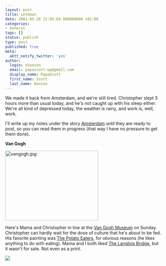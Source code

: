 ```yaml
---
layout: post
title: Letdown
date: 2001-05-28 22:05:04.000000000 +02:00
categories:
- General
tags: []
status: publish
type: post
published: true
meta:
  aktt_notify_twitter: 'yes'
author:
  login: shanson
  email: papascott-wp@gmail.com
  display_name: PapaScott
  first_name: Scott
  last_name: Hanson
---
```

<p>We made it back from Amsterdam, and we're still tired. Christopher slept 3 hours more than usual today, and he's not caught up with his sleep either. We're all kind of depressed today, the weather is rainy, and work is, well, work.</p>
<p>I'll write up my notes under the story <a href="http://shanson.editthispage.com/stories/storyReader$600">Amsterdam</a> until they are ready to post, so you can read them in progress (that way I have no pressure to get them done). </p>
<p><b>Van Gogh</b></p>
<p><img src="https://www.papascott.de/wordpress/wp-content/uploads/2001/05/vangogh.jpg" height="225" width="300" border="0" alt="vangogh.jpg: " /></p>
<p>Here's Mama and Christopher in line at the <a href="http://www.vangoghmuseum.nl/">Van Gogh Museum</a> on Sunday. Christopher can hardly wait for the dose of culture that he's about to be fed. His favorite painting was <a href="http://www.vangoghmuseum.nl/collection/catalog/vglpainting.asp?ARTID=1&LANGID=0&SEL=1&PERIOD=1&SORT=NaN">The Potato Eaters</a>, for obvious reasons (he likes anything to do with eating). Mama and I both liked <a href="http://www.vangoghmuseum.nl/collection/catalog/vglpainting.asp?ARTID=86&LANGID=0&SEL=1&PERIOD=3&SORT=NaN">The Langlois Bridge</a>, but it wasn't for sale. Not even as a print. </p>
<p><img src="https://www.vangoghmuseum.nl/collection/catalog/smallpaintings/12_S027V.jpg" /></p>
